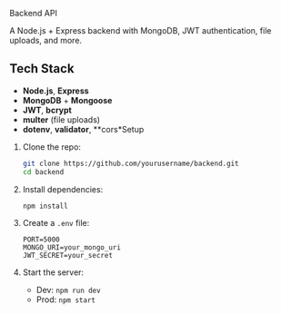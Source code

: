 Backend API

A Node.js + Express backend with MongoDB, JWT authentication, file uploads, and more.

## Tech Stack

* **Node.js**, **Express**
* **MongoDB** + **Mongoose**
* **JWT**, **bcrypt**
* **multer** (file uploads)
* **dotenv**, **validator**, **cors*Setup

1. Clone the repo:

   ```bash
   git clone https://github.com/yourusername/backend.git
   cd backend
   ```

2. Install dependencies:

   ```bash
   npm install
   ```

3. Create a `.env` file:

   ```env
   PORT=5000
   MONGO_URI=your_mongo_uri
   JWT_SECRET=your_secret
   ```

4. Start the server:

   * Dev: `npm run dev`
   * Prod: `npm start`
